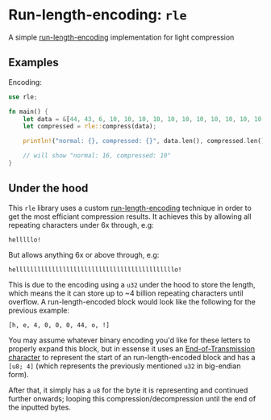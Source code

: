 # Run-length-encoding: `rle`

A simple [run-length-encoding](https://en.wikipedia.org/wiki/Run-length_encoding) implementation for light compression

## Examples

Encoding:

```rust
use rle;

fn main() {
    let data = &[44, 43, 6, 10, 10, 10, 10, 10, 10, 10, 10, 10, 10, 10, 10, 3];
    let compressed = rle::compress(data);

    println!("normal: {}, compressed: {}", data.len(), compressed.len());

    // will show "normal: 16, compressed: 10"
}
```

## Under the hood

This `rle` library uses a custom [run-length-encoding](https://en.wikipedia.org/wiki/Run-length_encoding) technique in order to get the most efficiant compression results. It achieves this by allowing all repeating characters under 6x through, e.g:

```none
helllllo!
```

But allows anything 6x or above through, e.g:

```none
hellllllllllllllllllllllllllllllllllllllllllllo!
```

This is due to the encoding using a `u32` under the hood to store the length, which means the it can store up to ~4 billion repeating characters until overflow. A run-length-encoded block would look like the following for the previous example:

```none
[h, e, 4, 0, 0, 0, 44, o, !]
```

You may assume whatever binary encoding you'd like for these letters to properly expand this block, but in essense it uses an [End-of-Transmission character](https://en.wikipedia.org/wiki/End-of-Transmission_character) to represent the start of an run-length-encoded block and has a `[u8; 4]` (which represents the previously mentioned `u32` in big-endian form).

After that, it simply has a `u8` for the byte it is representing and continued further onwards; looping this compression/decompression until the end of the inputted bytes.
